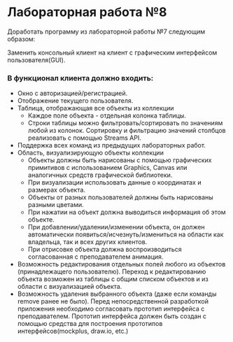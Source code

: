 # Лабораторная работа №8
Доработать программу из лабораторной работы №7 следующим образом:

Заменить консольный клиент на клиент с графическим интерфейсом пользователя(GUI). 
### В функционал клиента должно входить:

+ Окно с авторизацией/регистрацией.
+ Отображение текущего пользователя.
+ Таблица, отображающая все объекты из коллекции
  + Каждое поле объекта - отдельная колонка таблицы.
  + Строки таблицы можно фильтровать/сортировать по значениям любой из колонок. Сортировку и фильтрацию значений столбцов реализовать с помощью Streams API.
+ Поддержка всех команд из предыдущих лабораторных работ.
+ Область, визуализирующую объекты коллекции
  + Объекты должны быть нарисованы с помощью графических примитивов с использованием Graphics, Canvas или аналогичных средств графической библиотеки.
  + При визуализации использовать данные о координатах и размерах объекта.
  + Объекты от разных пользователей должны быть нарисованы разными цветами.
  + При нажатии на объект должна выводиться информация об этом объекте.
  + При добавлении/удалении/изменении объекта, он должен автоматически появиться/исчезнуть/измениться  на области как владельца, так и всех других клиентов. 
  + При отрисовке объекта должна воспроизводиться согласованная с преподавателем анимация.
+ Возможность редактирования отдельных полей любого из объектов (принадлежащего пользователю). Переход к редактированию объекта возможен из таблицы с общим списком объектов и из области с визуализацией объекта.
+ Возможность удаления выбранного объекта (даже если команды remove ранее не было).
Перед непосредственной разработкой приложения необходимо согласовать прототип интерфейса с преподавателем. Прототип интерфейса должен быть создан с помощью средства для построения прототипов интерфейсов(mockplus, draw.io, etc.)
